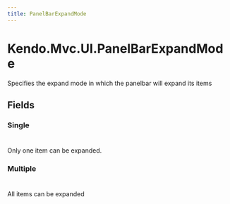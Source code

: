 ```yaml
---
title: PanelBarExpandMode
---
```


# Kendo.Mvc.UI.PanelBarExpandMode
Specifies the expand mode in which the panelbar will expand its items


## Fields


### Single
#
Only one item can be expanded.

### Multiple
#
All items can be expanded




